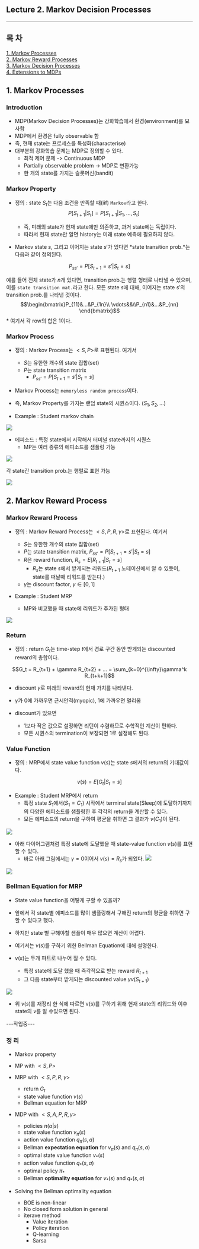 ## Lecture 2. Markov Decision Processes
---

## 목 차
[1. Markov Processes]()  
[2. Markov Reward Processes]()  
[3. Markov Decision Processes]()  
[4. Extensions to MDPs]()


## 1. Markov Processes
### Introduction
- MDP(Markov Decision Processes)는 강화학습에서 환경(environment)를 묘사함
- MDP에서 환경은 fully observable 함
- 즉, 현재 state는 프로세스를 특성화(characterise)
- 대부분의 강화학습 문제는 MDP로 정의할 수 있다.
  - 최적 제어 문제 -> Continuous MDP
  - Partially observable problem -> MDP로 변환가능
  - 한 개의 state를 가지는 슬롯머신(bandit)

### Markov Property
- 정의 : state $S_t$는 다음 조건을 만족할 때(iif) `Markov`라고 한다.
$$P[S_{t+1} | S_t] = P[S_{t+1} | S_1, ..., S_t]$$

    - 즉, 미래의 state가 현재 state에만 의존하고, 과거 state에는 독립이다.
    - 따라서 현재 state만 알면 history는 미래 state 예측에 필요하지 않다.

- Markov state $s$, 그리고 이어지는 state $s'$가 있다면 *state transition prob.*는 다음과 같이 정의된다.

$$P_{ss'} = P[S_{t+1} = s' | S_t = s]$$

예를 들어 전체 state가 $n$개 있다면, transition prob.는 행렬 형태로 나타낼 수 있으며, 이를 `state transition mat.`라고 한다. 모든 state $s$에 대해, 이어지는 state $s'$의 transition prob.를 나타낸 것이다.
$$\begin{bmatrix}P_{11}&...&P_{1n}\\ \vdots&&\\P_{n1}&...&P_{nn} \end{bmatrix}$$
    * 여기서 각 row의 합은 1이다.

### Markov Process
- 정의 : Markov Process는 $<S, P>$로 표현된다. 여기서
  - $S$는 유한한 개수의 state 집합(set)
  - $P$는 state transition matrix
    - $P_{ss'} = P[S_{t+1} = s' | S_t = s]$

- Markov Process는 `memoryless random process`이다. 
- 즉, Markov Property를 가지는 랜덤 state의 시퀀스이다. ($S_1, S_2, ...$)

- Example : Student markov chain

![](2023-04-23-20-36-03.png)

- 에피소드 : 특정 state에서 시작해서 터미널 state까지의 시퀀스
  - MP는 여러 종류의 에피소드를 샘플링 가능

![](2023-04-23-20-40-55.png)

각 state간 transition prob.는 행렬로 표현 가능

![](2023-04-23-20-43-27.png)


## 2. Markov Reward Process
### Markov Reward Process
- 정의 : Markov Reward Process는 $<S, P, R, \gamma>$로 표현된다. 여기서
  - $S$는 유한한 개수의 state 집합(set)
  - $P$는 state transition matrix, $P_{ss'} = P[S_{t+1} = s' | S_t = s]$
  - $R$은 reward function, $R_s = E[R_{t+1} | S_t = s]$
    - $R_s$는 state $s$에서 받게되는 리워드($R_{t+1}$ 노테이션에서 알 수 있듯이, state를 떠날때 리워드를 받는다.)
  - $\gamma$는 discount factor, $\gamma \in [0, 1]$

- Example : Student MRP
  - MP와 비교했을 때 state에 리워드가 추가된 형태

![](2023-04-23-20-54-42.png)

### Return
- 정의 : return $G_t$는 time-step $t$에서 경로 구간 동안 받게되는 discounted reward의 총합이다.

$$G_t = R_{t+1} + \gamma R_{t+2} + ... = \sum_{k=0}^{\infty}\gamma^k R_{t+k+1}$$
- discount $\gamma$로 미래의 reward의 현재 가치를 나타낸다.
- $\gamma$가 0에 가까우면 근시안적(myopic), 1에 가까우면 멀리봄

- discount가 있으면 
  - 1보다 작은 값으로 설정하면 리턴이 수렴하므로 수학적인 계산이 편하다.
  - 모든 시퀀스의 termination이 보장되면 1로 설정해도 된다.

### Value Function
- 정의 : MRP에서 state value function $v(s)$는 state $s$에서의 return의 기대값이다.

$$v(s) = E[G_t | S_t = s]$$


- Example : Student MRP에서 return
  - 특정 state $S_1$에서($S_1 = C_1)$ 시작에서 terminal state(Sleep)에 도달하기까지의 다양한 에피소드를 샘플링한 후 각각의 return을 계산할 수 있다.
  - 모든 에피소드의 return을 구하여 평균을 취하면 그 결과가 $v(C_1)$이 된다.

![](20230427083141.png)
  - 아래 다이어그램처럼 특정 state에 도달했을 때 state-value function $v(s)$를 표현할 수 있다.
    - 바로 아래 그림에서는 $\gamma=0$이어서 $v(s) = R_s$가 되었다. 
![](20230427083638.png)

![](20230427084029.png)

### Bellman Equation for MRP
- State value function을 어떻게 구할 수 있을까?
- 앞에서 각 state별 에피소드를 많이 샘플링해서 구해진 return의 평균을 취하면 구할 수 있다고 했다.
- 하지만 state 별 구해야할 샘플이 매우 많으면 계산이 어렵다.
- 여기서는 $v(s)$를 구하기 위한 Bellman Equation에 대해 설명한다.

- $v(s)$는 두개 파트로 나누어 질 수 있다.
  - 특정 state에 도달 했을 때 즉각적으로 받는 reward $R_{t+1}$
  - 그 다음 state부터 받게되는 discounted value $\gamma v(S_{t+1})$

![](20230427085012.png)
- 위 $v(s)$를 재정리 한 식에 따르면 v(s)를 구하기 위해 현재 state의 리워드와 이후 state의 $v$를 알 수있으면 된다.


---작업중---
### 정 리
- Markov property
- MP with $<S, P>$
- MRP with $<S, P, R, \gamma>$
  - return $G_t$
  - state value function $v(s)$
  - Bellman equation for MRP
- MDP with $<S, A, P, R, \gamma>$
  - policies $\pi(a|s)$
  - state value function $v_\pi(s)$
  - action value function $q_\pi(s, a)$
  - Bellman **expectation equation** for $v_\pi(s)$ and $q_\pi(s, a)$
  - optimal state value function $v_*(s)$
  - action value function $q_*(s, a)$
  - optimal policy $\pi_*$
  - Bellman **optimality equation** for $v_*(s)$ and $q_*(s, a)$

- Solving the Bellman optimality equation
  - BOE is non-linear
  - No closed form solution in general
  - iterave method
    - Value iteration
    - Policy iteration
    - Q-learning
    - Sarsa

